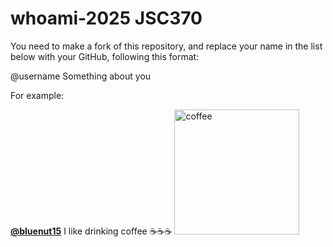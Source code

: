 # whoami-2025 JSC370
You need to make a fork of this repository, and replace your name in the list below with your GitHub, following this format:

@username Something about you

For example:

[**@bluenut15**](https://github.com/bluenut15) 
I like drinking coffee ☕☕☕
<img src="https://upload.wikimedia.org/wikipedia/commons/thumb/e/e4/Latte_and_dark_coffee.jpg/1200px-Latte_and_dark_coffee.jpg" alt="coffee" width="200px">
